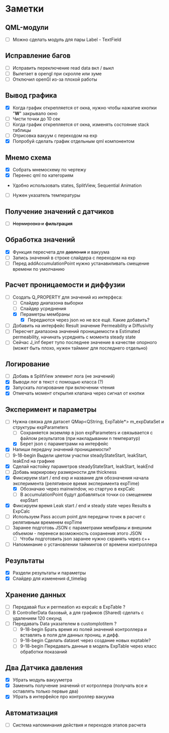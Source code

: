 # Заметки

## QML-модули
- [ ] Можно сделать модуль для пары Label - TextField

## Исправление багов
- [ ] Исправить переключение read data вкл / выкл
- [ ] Вылетает в opengl при скролле или зуме
- [ ] Отключил openGl из-за плохой работы

## Вывод графика
- [x] Когда график открепляется от окна, нужно чтобы нажатие кнопки "**W**" закрывало окно
- [ ] Чисти точки до 10 сек
- [ ] Когда график открепляется от окна, изменять состояние stack таблицы
- [ ] Отрисовка вакуум с переходом на exp
- [x] Попробуй сделать график отдельным qml компонентом
## Мнемо схема
- [x] Собрать мнемосхему по чертежу
- [x] Перенес qml по категориям
- Удобно использовать states, SplitView, Sequential Animation
- [ ] Нужен указатель температуры

## Получение значений с датчиков
- [ ] ~~Нормировка и~~ **фильтрация**
## Обработка значений
- [x] Функция пересчета для ~~давления~~ и вакуума
- [ ] Запись значений в строке слайдера с переходом на exp
- [ ] Перед addAccumulationPoint нужно устанавиливать смещение времени по умолчанию

## Расчет проницаемости и диффузии
- [ ] Создать Q_PROPERTY для значений из интерфеса:
    - [ ] Слайдер диапазона выборки
    - [ ] Слайдер усреднения
    - [x] Пераметры мембраны
        - [x] Передаются через json но не все ещё. Какие добавить?
- [ ] Добавить на интерфейс Result значение Permeability и Diffusivity
- [ ] Пересчет диапазона значений проницаемости в Estimated permeability, начинать усреднять с момента steady state
- [ ] Сейчас J_inf берет тупо последнее значение в качестве опорного (может быть плохо, нужен тайминг для последнего отдельно)

## Логирование
- [ ] Добавь в SplitView элемент лога (не значений)
- [x] Выводи лог в текст с помощью класса (?)
- [x] Запускать логирование при включении чтения
- [x] Отмечать момент открытия клапана через сигнал от кнопки

## Эксперимент и параметры
- [ ] Нужна связка для датасет QMap<QString, ExpTable*> m_expDataSet и структуры expParameters
    - [ ] Сохраняется экземляр в json expParameters и связывается с файлом результатов (при накладывании n температур)
    - [x] Берет json с параметрами на интерфейс
- [x] Напиши передачу значений проницаемости?
- [ ] 9-18-begin Выдели цветом участки steadyStateStart, leakStart, leakEnd на графике
- [x] Сделай настойку параметров steadyStateStart, leakStart, leakEnd 
- [ ] Добавь маркировку размерности для thickness 
- [x] Фиксируем start / end exp и название для обозначения начала эксперимента (релятивное время эксперимента expTime)
    - [x] Обозначаю через mainwindow, но стартую в expCalc
    - [ ] В accumulationPoint будут добавляться точки со смещением expStart
- [x] Фиксируем время Leak start / end и steady state через Results в ExpCalc
- [ ] Используем Pass accum point для передачи точек в расчет с релятивным временем expTime
- [ ] Заранее подготовь JSON с параметрами мембраны и внешним объемом - перенеси возможность сохранения этого JSON
    - [ ] Чтобы подготовить json заранее нужно схранять через c++
- [ ] Напоминание о установлении таймингов от времени контроллера

## Результаты
- [x] Раздели результаты и параметры
- [x] Слайдер для изменения d_timelag

## Хранение данных
- [ ] Передавай flux и permeation из expcalc в ExpTable ?
- [ ] В ControllerData базовый, а для графиков (Shared) сделать с удалением 120 секунд
- [ ] Передавать Data указателем в customplotitem ?
    - [ ] 9-18-begin Брать время из полей значений контроллера и вставлять в поля для данных прониц. и дифф.
    - [ ] 9-18-begin Сделать dataset через создание новых exptable?
    - [ ] 9-18-begin Передавать данные в модель ExpTable через класс обработки показаний

## Два Датчика давления
- [x] Убрать модуль вакууметра
- [x] Заменить получение значений от котроллера (получать все и оставлять только первые два)
- [x] Убрать в интерфейсе про контроллер вакуума

## Автоматизация
- [ ] Система напоминания действия и переходов этапов расчета
